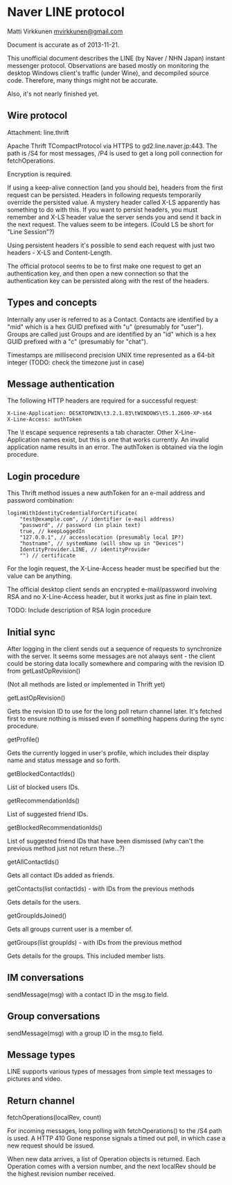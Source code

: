 Naver LINE protocol
===================

Matti Virkkunen <mvirkkunen@gmail.com>

Document is accurate as of 2013-11-21.

This unofficial document describes the LINE (by Naver / NHN Japan) instant messenger protocol.
Observations are based mostly on monitoring the desktop Windows client's traffic (under Wine), and
decompiled source code. Therefore, many things might not be accurate.

Also, it's not nearly finished yet.

Wire protocol
-------------

Attachment: line.thrift

Apache Thrift TCompactProtocol via HTTPS to gd2.line.naver.jp:443. The path is /S4 for most
messages, /P4 is used to get a long poll connection for fetchOperations.

Encryption is required.

If using a keep-alive connection (and you should be), headers from the first request can be
persisted. Headers in following requests temporarily override the persisted value. A mystery
header called X-LS apparently has something to do with this. If you want to persist headers, you
must remember and X-LS header value the server sends you and send it back in the next request. The
values seem to be integers. (Could LS be short for "Line Session"?)

Using persistent headers it's possible to send each request with just two headers - X-LS and
Content-Length.

The official protocol seems to be to first make one request to get an authentication key, and then
open a new connection so that the authentication key can be persisted along with the rest of the
headers.

Types and concepts
------------------

Internally any user is referred to as a Contact. Contacts are identified by a "mid" which is a hex
GUID prefixed with "u" (presumably for "user"). Groups are called just Groups and are identified by
an "id" which is a hex GUID prefixed with a "c" (presumably for "chat").

Timestamps are millisecond precision UNIX time represented as a 64-bit integer (TODO: check the
timezone just in case)

Message authentication
----------------------

The following HTTP headers are required for a successful request:

    X-Line-Application: DESKTOPWIN\t3.2.1.83\tWINDOWS\t5.1.2600-XP-x64
    X-Line-Access: authToken

The \t escape sequence represents a tab character. Other X-Line-Application names exist, but this is
one that works currently. An invalid application name results in an error.  The authToken is
obtained via the login procedure.

Login procedure
---------------

This Thrift method issues a new authToken for an e-mail address and password combination:

    loginWithIdentityCredentialForCertificate(
        "test@example.com", // identifier (e-mail address)
        "password", // password (in plain text)
        true, // keepLoggedIn
        "127.0.0.1", // accesslocation (presumably local IP?)
        "hostname", // systemName (will show up in "Devices")
        IdentityProvider.LINE, // identityProvider
        "") // certificate

For the login request, the X-Line-Access header must be specified but the value can be anything.

The official desktop client sends an encrypted e-mail/password involving RSA and no X-Line-Access
header, but it works just as fine in plain text.

TODO: Include description of RSA login procedure

Initial sync
------------

After logging in the client sends out a sequence of requests to synchronize with the server. It
seems some messages are not always sent - the client could be storing data locally somewhere and
comparing with the revision ID from getLastOpRevision()

(Not all methods are listed or implemented in Thrift yet)

getLastOpRevision()

Gets the revision ID to use for the long poll return channel later. It's fetched first to ensure
nothing is missed even if something happens during the sync procedure.

getProfile()

Gets the currently logged in user's profile, which includes their display name and status message
and so forth.

getBlockedContactIds()

List of blocked users IDs.

getRecommendationIds()

List of suggested friend IDs.

getBlockedRecommendationIds()

List of suggested friend IDs that have been dismissed (why can't the previous method just not
return these...?)

getAllContactIds()

Gets all contact IDs added as friends.

getContacts(list<string> contactIds) - with IDs from the previous methods

Gets details for the users.

getGroupIdsJoined()

Gets all groups current user is a member of.

getGroups(list<string> groupIds) - with IDs from the previous method

Gets details for the groups. This included member lists.

IM conversations
----------------

sendMessage(msg) with a contact ID in the msg.to field.

Group conversations
-------------------

sendMessage(msg) with a group ID in the msg.to field.

Message types
-------------

LINE supports various types of messages from simple text messages to pictures and video.

Return channel
--------------

fetchOperations(localRev, count)

For incoming messages, long polling with fetchOperations() to the /S4 path is used. A HTTP 410 Gone
response signals a timed out poll, in which case a new request should be issued.

When new data arrives, a list of Operation objects is returned. Each Operation comes with a version
number, and the next localRev should be the highest revision number received.
